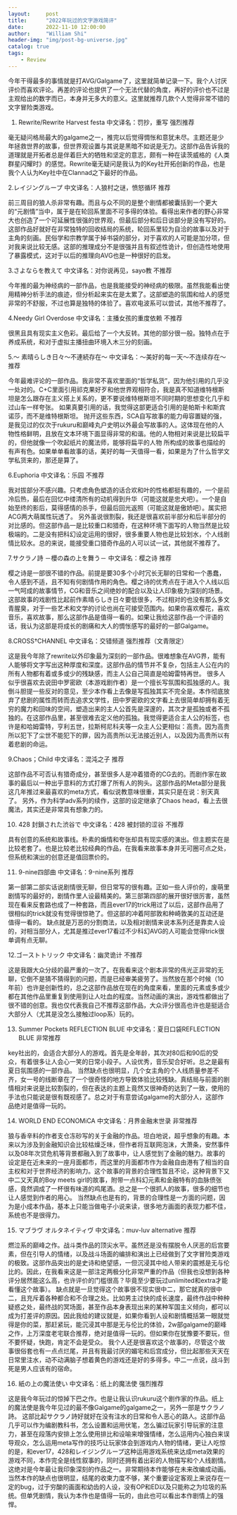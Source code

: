 ```yaml
---
layout:     post
title:      "2022年玩过的文字游戏简评"
date:       2022-11-10 12:00:00
author:     "William Shi"
header-img: "img/post-bg-universe.jpg"
catalog: true
tags:
    - Review
---
```


今年干得最多的事情就是打AVG/Galgame了，这里就简单记录一下。我个人讨厌评价而喜欢评论。再差的评论也提供了一个无法代替的角度，再好的评价也不过是主观给出的数字而已，本身并无多大的意义。这里就推荐几款个人觉得非常不错的文字冒险类游戏。

1. Rewrite/Rewrite Harvest festa
中文译名：罚抄，重写
强烈推荐

毫无疑问格局最大的galgame之一，推完以后觉得惆怅和意犹未尽。主题还是少年拯救世界的故事，但世界观设置与其说是黑暗不如说是无力。这部作品告诉我的道理就是开拓者总是伴着巨大的牺牲和坚定的意志，颇有一种在读茨威格的《人类群星闪耀时》的感觉。Rewrite毫无疑问是我认为的Key社开拓创新的作品，也是我个人认为Key社中在Clannad之下最好的作品。

2.レイジングループ
中文译名：人狼村之谜，愤怒循环
推荐

前三周目的狼人杀非常有趣。而且与众不同的是整个剧情都被囊括到一个更大的“元剧情”当中，属于是在轮回系里面不可多得的体验。看得出来作者的野心非常大也创造了一个可延展性很强的世界观，但最后部分和后日谈部分是没有写好的。这部作品好就好在非常独特的回收结局的系统，轮回系里较为自洽的故事以及对于主角的刻画。民俗学和宗教学属于掉书袋的部分，对于喜欢的人可能是加分项，但对我来说比较无感。这部的推理成分不是很强并且有叙述性诡计，但创造性地使用了暴露模式，这对于以后的推理向AVG也是一种很好的启发。

3.さよならを教えて
中文译名：对你说再见，sayo教
不推荐

今年推的最为神经病的一部作品，也是我能接受的神经病的极限。虽然我能看出使用精神分析手法的痕迹，但分析起来实在是太累了。这部塑造的氛围和给人的感觉非常的不舒服，不过也算是独特的体验了。喜欢电波系可以尝试，其他不推荐了。

4.Needy Girl Overdose
中文译名：主播女孩的重度依赖
不推荐

很黑且具有现实主义色彩。最后给了一个大反转。其他的部分很一般。独特点在于养成系统，和对于虚拟主播扭曲环境入木三分的刻画。

5.～ 素晴らしき日々～不連続存在～
中文译名：～美好的每一天～不连续存在～
推荐

今年最难评论的一部作品。我非常不喜欢里面的“哲学私货”，因为他引用的几乎没一处对的。C+C里面引用祁克果好歹和他世界观相符合，我是真不知道维特根斯坦是怎么跟存在主义搭上关系的，更不要说维特根斯坦不同时期的思想变化几乎和过山车一样夸张。
如果真要引用的话，我觉得这部更适合引用的是帕斯卡和斯宾诺莎，而不是维特根斯坦。
抛开这些东西，SCA自写故事的能力毋容置疑的强，是我见过的仅次于rukuru和巅峰丸户史明以外最会写故事的人。这体现在他的人物性格鲜明，且放在文本环境下面显得非常的和谐。他的人物相对来说是比较扁平的，但他就像一个吹起纸片的魔法师，能够将扁平的人物
所构成的故事也描绘的有声有色。如果单单看故事的话，美好的每一天值得一看，如果是为了什么哲学文学私货来的，那还是算了。

6.Euphoria
中文译名：乐园
不推荐

我对拔部分不感兴趣。只考虑角色塑造的话合欢和叶的性格都挺有趣的，一个是前冷后热，最后在回忆中缕清所有的动机得到升华（可能这就是忠犬吧）。一个是自始至终的影后，莫得感情的杀手，但最后回光返照（可能这就是傲娇吧）。属实把ACG两大萌属性玩透了。 另外虽说很割裂，我还是很喜欢前半部分和后半部分的对比感的。但这部作品一是比较重口和猎奇，在这种环境下面写的人物当然是比较极端的。二是没有把科幻设定运用的很好，很多重要人物也是比较划水，个人线剧情比较水。总的来说，能接受重口猎奇作品的人可以试一试，其他就不推荐了。

7.サクラノ詩 －櫻の森の上を舞う－
中文译名：樱之诗
推荐

樱之诗是一部很不错的作品。前提是要30多个小时冗长无聊的日常和一个愚蠢，令人感到不适，且不知有何剧情作用的角色。樱之诗的优秀点在于进入个人线以后一气呵成的故事情节，CG和音乐之间绝妙的配合以及让人印象极为深刻的场景。这部故事的戏剧性比起前作素晴らしき日々要低很多，不过相对的也没有那么多文青腥臭，对于一些艺术和文学的讨论也尚在可接受范围内。如果你喜欢樱花，喜欢音乐，喜欢故事，那么这部作品是值得一看的。如果让我给这部作品一个评语的话，我认为这部是将成长的剧痛和大人的惆怅感写的最好的一部Galgame。

8.CROSS†CHANNEL
中文译名：交错频道
强烈推荐（文青限定）

这是我今年除了rewrite以外印象最为深刻的一部作品。很难想象在AVG界，能有人能够将文字写出这种厚度和深度。这部作品的情节并不复杂，包括主人公在内的所有人物都有着或多或少的残缺感，而主人公自己简直是哈姆雷特再世。
很多人似乎很喜欢去说田中罗密欧（本游戏剧作者）是一个擅长写氛围和孤独感的人。我倒斗胆提一些反对的意见，至少本作看上去像是写孤独其实不完全是。本作彻底放弃了悲剧的属性而转而去追求文学性，田中罗密欧的文字看上去很简单却拥有着无穷的魔力和回味的空间，塑造出来的主人公首先是深邃的，其次才是孤独或者不孤独的。在这部作品里，甚至很难去定义他的孤独。我觉得更适合主人公的标签，也许是和哈姆雷特，亨利五世，拉斯柯尼科夫等一众主人公更相似：高贵。因为高贵所以犯下了尘世不能犯下的罪，因为高贵所以无法接近别人，以及因为高贵所以有着悲剧的命运。

9.Chaos；Child
中文译名：混沌之子
推荐

这部作品不可否认有猎奇成分，甚至很多人是冲着猎奇的CG去的。而剧作家在故事的最后以一种出乎意料的方式打爆了所有人的狗头。这部作品的Meta部分是我这几年推过来最喜欢的meta方式，看似说教意味很重，其实只是在说：别天真了。
另外，作为科学adv系列的续作，这部的设定继承了Chaos head，看上去很魔法，其实还是非常具有想象力的。

10. 428 封鎖された渋谷で
中文译名：428 被封锁的涩谷
不推荐

具有创意的系统和故事线。朴素的煽情和夸张却具有现实感的演出。但主题实在是比较老套了。也是比较老比较经典的作品，在我看来故事本身并无可圈可点之处，但系统和演出的创意还是值回票价的。

11. 9-nine四部曲
中文译名：9-nine系列
推荐

第一部第二部实话说剧情很无聊，但日常写的很有趣。正如一些人评价的，废萌里剧情写的最好的，剧情作里人设最精美的。第三部第四部的展开很好很厉害，虽然现在看来反套路也成了一种套路，而且ever17的trick用过了以后，这部作品用了很相似的trick就没有觉得很惊艳了。但这部的冲着阿部敦和种崎敦美的互动还是值得一看的。
缺点就是万恶的分割商法，以及相对剧情来说本系列还是靠卖人设的，对相当部分人，尤其是推过ever17看过不少科幻AVG的人可能会觉得trick很单调有点无聊。

12.ゴーストトリック
中文译名：幽灵诡计
不推荐

这是我跟大众分歧的最严重的一次了。在我看来这个剧本非常的伟光正非常的无聊，它倒不是猜不猜得到的问题，而是已经审美疲劳了。当然放在那个时候（10年前）也许是创新性的，总之这部作品放在现在的角度来看，里面的元素或多或少都在其他作品里重复到使用到让人吐血的程度。当然动画的演出，游戏性都做出了很不错的创意。我也仅代表我自己不推荐这部作品，大众评分很高也许也是挺适合大部分人（尤其是没怎么接触过loop系）玩的。

13. Summer Pockets REFLECTION BLUE
中文译名：夏日口袋REFLECTION BLUE
非常推荐

key社出的，会适合大部分人的游戏。首先是全年龄，其次对80后和90后的受众，有着很多让人会心一笑的日常小段子。人设优秀，音乐契合好听。总之是最有夏日氛围感的一部作品。
当然缺点也很明显，几个女主角的个人线质量参差不齐，女一号的线断章在了一个很奇怪的地方导致体验比较残缺。真结局与前面的剧情相对来说是比较割裂的，但在表达的主题上竟然又很神奇的达到了一致，使用的手法也只能说是很有既视感了。总之对于有意尝试galgame的大部分人，这部作品绝对是值得一玩的。

14. WORLD END ECONOMiCA
中文译名：月界金融末世录
非常推荐

狼与香辛料的作者支仓冻砂写的关于金融的作品。坦白地说，超乎想象的有趣。本来以为涉及到金融知识会比较枯燥乏味，但作者将互联网泡沫，大萧条，安然事件以及08年次贷危机等背景都融入到了故事中，让人感觉到了金融的魅力。故事的设定是在近未来的一座月面都市，而这里的月面都市作为金融自由港有了相当的自主权和对于世界经济的影响力。这个故事的背景的合理性暂且不论，这种背景下又中二又天真的Boy meets girl的故事，附带一点科幻元素和金融特有的血脉偾张感，竟然调成了一杯很有味道的鸡尾酒。总之是一个很抓人的故事，很多的细节也让人感觉到作者的用心。
当然缺点也是有的，背景的合理性是一方面的问题，因为是小成本作品，基本上只能当做电子小说来读，很多地方画面的表现力都不佳，系统也不是很得力。

15. マブラヴ オルタネイティヴ
中文译名：muv-luv alternative
推荐

燃泣系的巅峰之作。战斗类作品的顶尖水平。虽然还是没有摆脱令人厌恶的后宫要素，但在引导人的情绪，以及战斗场面的编排和演出上已经做到了文字冒险类游戏的极致。这部作品突出的是史诗和绝望感，一但沉浸其中给人带来的震撼是无与伦比的。因此，在我看来这是一部注定两极分化非常严重的作品（但我也没想到各种评分居然能这么高，也许评价的门槛很高？毕竟至少要玩过unlimited和extra才能看懂这个故事）。
缺点就是一旦觉得这个故事很不现实很中二，那它就真的很中二，且充斥着各种都合和不合理之处。比如男主过快的成长速度，最终作战中种种疑惑之处，最终战的冥场面，甚至作品本身表现出来的某种军国主义倾向，都可以成为打差评的原因。因此我给的建议就是，如果你看到人设和剧情概括第一眼就觉得是你的菜，那赶紧玩，能沉浸其中那是无与伦比的体验，2w部galgame的巅峰之作，上万深度老宅联合推荐，绝对是值得一玩的。但如果你在犹豫要不要玩，但不要怀疑，快跑，肯定不会是受众。
我个人还是很喜欢这个故事的，尽管这个故事很俗套也有一点点烂尾，并且有我最讨厌的媚宅和后宫成分，但比起那些天天在日常里注水，动不动满脑子想着黄色的游戏还是好的多得多。中二一点说，战斗到死是男人应该有的宿命。

16. 紙の上の魔法使い
中文译名：纸上的魔法使
强烈推荐

这是我今年玩过的惊掉下巴之作。也是让我认识rukuru这个剧作家的作品。纸上的魔法使是我今年见过的最不像Galgame的galgame之一，另外一部是サクラノ詩。
这部比起サクラノ詩好就好在没有注水的日常和令人恶心的路人。这部作品几乎可以作为编剧教科书，怎么设置和运用伏笔，怎么骗过玩家引导玩家的注意力，甚至在段落内安排上怎么使用排比和设喻来增强情绪，怎么运用内心独白来误导观众，怎么运用meta写作的技巧让玩家体会到游戏内人物的情绪，更让人吃惊的是，和ever17，428和レイジングループ这种运用游戏系统来达成meta效果的游戏不同，本作完全是线性叙事的，同时还拥有着出彩的人物描写和个人线剧情。这绝对是今年最让我印象深刻的作品之一。非常期待本作能够在未来改编成动画。
当然本作的缺点也很明显，结尾的收束力度不够，某个重要设定客观上来说存在一定的bug，过于穷酸的画面和幼齿的人设，没有OP和ED以及只能称之为垃圾的系统。但单凭剧情，我认为本作也是值得一玩的，由此也可以看出本作剧情上的强悍。